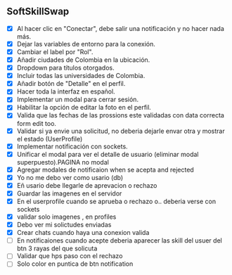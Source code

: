 ## SoftSkillSwap

- [x] Al hacer clic en "Conectar", debe salir una notificación y no hacer nada más.
- [x] Dejar las variables de entorno para la conexión.
- [x] Cambiar el label por "Rol".
- [x] Añadir ciudades de Colombia en la ubicación.
- [x] Dropdown para títulos otorgados.
- [x] Incluir todas las universidades de Colombia.
- [x] Añadir botón de "Detalle" en el perfil.
- [x] Hacer toda la interfaz en español.
- [x] Implementar un modal para cerrar sesión.
- [x] Habilitar la opción de editar la foto en el perfil.
- [x] Valida que las fechas de las prossions este validadas con data correcta form edit too.
- [x] Validar si ya envie una solicitud, no deberia dejarle envar otra y mostrar el estado (UserProfile)
- [x] Implementar notificación con sockets.
- [x] Unificar el modal para ver el detalle de usuario (eliminar modal superpuesto).PAGINA no modal
- [x] Agregar modales de notificaion when se acepta and rejected
- [x] Yo no me debo ver como usario (db)
- [x] Eñ usario debe llegarle de aprevacion o rechazo 
- [x] Guardar las imagenes en el servidor
- [x] En el userprofile cuando se aprueba o rechazo o.. deberia verse con sockets
- [x] validar solo imagenes , en profiles
- [x] Debo ver mi solictudes enviadas
- [x] Crear chats cuando haya una conexion valida
- [ ] En notificaiones cuando acepte deberia aparecer las skill del usuer del btn 3 rayas del que solicuta
- [ ] Validar que hps paso con el rechazo 
- [ ] Solo color en puntica de btn notification
